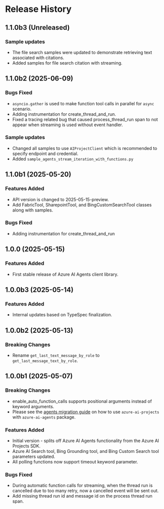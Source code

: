 

# Release History

## 1.1.0b3 (Unreleased)

### Sample updates
- The file search samples were updated to demonstrate retrieving text associated with citations.
- Added samples for file search citation with streaming.

## 1.1.0b2 (2025-06-09)

### Bugs Fixed

- `asyncio.gather` is used to make function tool calls in parallel for `async` scenario.
- Adding instrumentation for create_thread_and_run.
- Fixed a tracing related bug that caused process_thread_run span to not appear when streaming is used without event handler.

### Sample updates
- Changed all samples to use `AIProjectClient` which is recommended to specify endpoint and credential.
- Added `sample_agents_stream_iteration_with_functions.py`

## 1.1.0b1 (2025-05-20)

### Features Added

- API version is changed to 2025-05-15-preview.
- Add FabricTool, SharepointTool, and BingCustomSearchTool classes along with samples.

### Bugs Fixed

- Adding instrumentation for create_thread_and_run

## 1.0.0 (2025-05-15)

### Features Added

- First stable release of Azure AI Agents client library.

## 1.0.0b3 (2025-05-14)

### Features Added

- Internal updates based on TypeSpec finalization.

## 1.0.0b2 (2025-05-13)

### Breaking Changes

- Rename `get_last_text_message_by_role` to `get_last_message_text_by_role`.

## 1.0.0b1 (2025-05-07)

### Breaking Changes

- enable_auto_function_calls supports positional arguments instead of keyword arguments.
- Please see the [agents migration guide](https://github.com/Azure/azure-sdk-for-python/blob/main/sdk/ai/azure-ai-projects/AGENTS_MIGRATION_GUIDE.md) on how to use `azure-ai-projects` with `azure-ai-agents` package.
  
### Features Added

- Initial version - splits off Azure AI Agents functionality from the Azure AI Projects SDK.
- Azure AI Search tool, Bing Grounding tool, and Bing Custom Search tool parameters updated.
- All polling functions now support timeout keyword parameter.

### Bugs Fixed

- During automatic function calls for streaming, when the thread run is cancelled due to too many retry, now a cancelled event will be sent out.
- Add missing thread run id and message id on the process thread run span.
